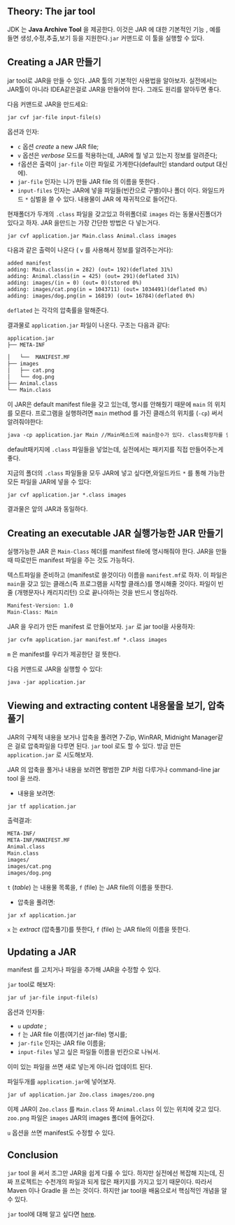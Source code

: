## Theory: The jar tool

JDK 는 **Java Archive Tool** 을 제공한다. 이것은 JAR 에 대한 기본적인 기능 , 예를 들면 생성,수정,추출,보기 등을 지원한다.`jar` 커맨드로 이 툴을 실행할 수 있다.

## Creating a JAR 만들기

jar tool로 JAR을 만들 수 있다.  JAR 툴의 기본적인 사용법을 알아보자. 실전에서는 JAR툴이 아니라 IDEA같은걸로 JAR을 만들어야 한다. 그래도 원리를 알아두면 좋다.

다음 커맨드로 JAR을 만드세요:

```xml
jar cvf jar-file input-file(s)
```

옵션과 인자:

-  `c`  옵션 *create* a new JAR file;
-  `v`  옵션은 *verbose* 모드를 적용하는데,  JAR에 뭘 넣고 있는지 정보를 알려준다;
-  `f`옵션은 출력이 `jar-file` 이란 파일로 가게한다(default인 standard output 대신에).
-  `jar-file` 인자는 니가 만들 JAR file 의 이름을 뜻한다 .
-  `input-files` 인자는 JAR에 넣을 파일들(빈칸으로 구별)이나 폴더 이다. 와일드카드 `*` 심벌을 쓸 수 있다. 내용물이 JAR 에 재귀적으로 들어간다.

현재폴더가 두개의 `.class` 파일을 갖고있고 하위폴더로 `images` 라는 동물사진폴더가 있다고 하자. JAR 을만드는 가장 간단한 방법은 다 넣는거다.

```xml
jar cvf application.jar Main.class Animal.class images
```

다음과 같은 출력이 나온다 ( `v` 를 사용해서 정보를 알려주는거다):

```xml
added manifest 
adding: Main.class(in = 282) (out= 192)(deflated 31%)
adding: Animal.class(in = 425) (out= 291)(deflated 31%)
adding: images/(in = 0) (out= 0)(stored 0%)
adding: images/cat.png(in = 1043711) (out= 1034491)(deflated 0%)
adding: images/dog.png(in = 16819) (out= 16784)(deflated 0%)
```

 `deflated` 는 각각의 압축률을 말해준다.

결과물로 `application.jar` 파일이 나온다. 구조는 다음과 같다:

```xml
application.jar
├── META-INF

│   └──  MANIFEST.MF
├── images
│   ├── cat.png
│   └── dog.png
├── Animal.class
└── Main.class
```

이 JAR은 default manifest file을 갖고 있는데, 명시를 안해줬기 때문에 `main` 의 위치를 모른다. 프로그램을 실행하려면  `main` method 를 가진 클래스의 위치를 (`-cp`) 써서 알려줘야한다:

```xml
java -cp application.jar Main //Main메소드에 main함수가 있다. class확장자를 안쓰고 있는것에 유의
```



default패키지에 `.class` 파일들을 넣었는데, 실전에서는 패키지를 직접 만들어주는게 좋다.



지금의 폴더의 `.class` 파일들을 모두 JAR에 넣고 싶다면,와일드카드 `*` 를 통해 가능한 모든 파일을 JAR에 넣을 수 있다:

```xml
jar cvf application.jar *.class images
```

결과물은 앞의 JAR과 동일하다.

## Creating an executable JAR      실행가능한 JAR 만들기

실행가능한 JAR 은 `Main-Class` 헤더를 manifest file에 명시해줘야 한다. JAR을 만들 때 따로만든 manifest 파일을 주는 것도 가능하다.

텍스트파일을 준비하고 (manifest로 쓸것이다) 이름을 `manifest.mf`로 하자. 이 파일은 `main`을 갖고 있는 클래스(즉 프로그램을 시작할 클래스)를 명시해줄 것이다. 파일이 빈 줄 (개행문자나 캐리지리턴) 으로 끝나야하는 것을 반드시 명심하라.

```xml
Manifest-Version: 1.0
Main-Class: Main
```

JAR 을 우리가 만든 manifest 로 만들어보자.  `jar` 로 jar tool을 사용하자:

```xml
jar cvfm application.jar manifest.mf *.class images
```

 `m` 은 manifest를 우리가 제공한단 걸 뜻한다.

다음 커맨드로 JAR을 실행할 수 있다:

```xml
java -jar application.jar
```

## Viewing and extracting content  내용물을 보기, 압축풀기

JAR의 구체적 내용을 보거나 압축을 풀려면 7-Zip, WinRAR, Midnight Manager같은 걸로 압축파일을 다루면 된다. `jar` tool 로도 할 수 있다. 방금 만든 `application.jar` 로 시도해보자.

JAR 의 압축을 풀거나 내용을 보려면 평범한 ZIP 처럼 다루거나 command-line jar tool 을 쓰라.

- 내용을 보려면:

```xml
jar tf application.jar
```

출력결과:

```xml
META-INF/
META-INF/MANIFEST.MF
Animal.class
Main.class
images/
images/cat.png
images/dog.png
```

 `t`  (*table*) 는 내용물 목록을,  `f` (file) 는 JAR file의 이름을 뜻한다.

- 압축을 풀려면:

```xml
jar xf application.jar
```

 `x` 는 *extract* (압축풀기)를 뜻한다,  `f` (file) 는 JAR file의 이름을 뜻한다.

## Updating a JAR   

manifest 를 고치거나 파일을 추가해 JAR을 수정할 수 있다.

 `jar` tool로 해보자:

```xml
jar uf jar-file input-file(s)
```

옵션과 인자들:

-  `u`  *update* ;
-  `f` 는 JAR file 이름(여기선 jar-file) 명시를;
-  `jar-file` 인자는 JAR file 이름을;
-  `input-files` 넣고 싶은 파일들 이름을 빈칸으로 나눠서.

이미 있는 파일을 쓰면 새로 넣는게 아니라 업데이트 된다.

파일두개를 `application.jar`에 넣어보자.

```xml
jar uf application.jar Zoo.class images/zoo.png
```

이제 JAR이  `Zoo.class` 를  `Main.class` 와 `Animal.class` 이 있는 위치에 갖고 있다.  `zoo.png` 파일은 `images` JAR의 images 폴더에 들어갔다.

 `u` 옵션을 쓰면 manifest도 수정할 수 있다.

## Conclusion

 `jar` tool 을 써서 조그만 JAR을 쉽게 다룰 수 있다. 하지만 실전에선 복잡해 지는데, 진짜 프로젝트는 수천개의 파일과 되게 많은 패키지를 가지고 있기 때문이다. 따라서 Maven 이나 Gradle 을 쓰는 것이다. 하지만 jar tool을 배움으로서 핵심적인 개념을 알 수 있다.

`jar` tool에 대해 알고 싶다면 [here](https://docs.oracle.com/javase/8/docs/technotes/tools/unix/jar.html).

